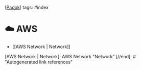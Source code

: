 [[Padok]]
tags: #index

# ☁️ AWS

- [[AWS Network | Network]]

[//begin]: # "Autogenerated link references for markdown compatibility"
[Padok]: Padok "🔥 Padok"
[AWS Network | Network]: AWS Network "Network"
[//end]: # "Autogenerated link references"